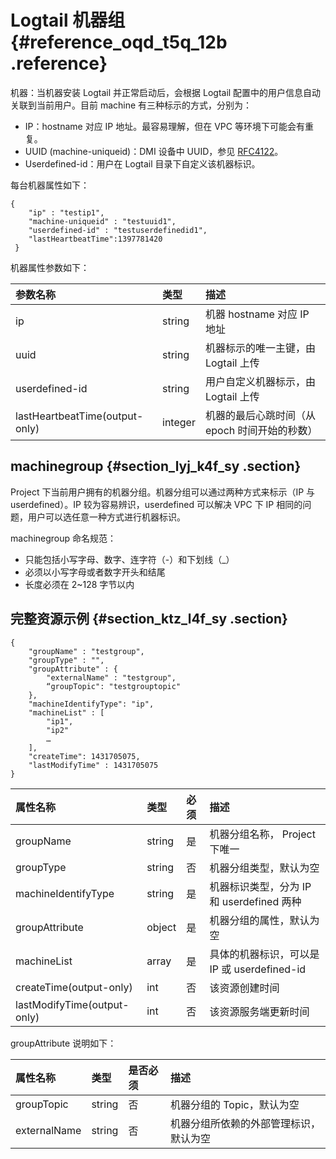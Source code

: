 # Logtail 机器组 {#reference_oqd_t5q_12b .reference}

机器：当机器安装 Logtail 并正常启动后，会根据 Logtail 配置中的用户信息自动关联到当前用户。目前 machine 有三种标示的方式，分别为：

-   IP：hostname 对应 IP 地址。最容易理解，但在 VPC 等环境下可能会有重复。
-   UUID \(machine-uniqueid\)：DMI 设备中 UUID，参见 [RFC4122](http://www.ietf.org/rfc/rfc4122.txt)。
-   Userdefined-id：用户在 Logtail 目录下自定义该机器标识。

每台机器属性如下：

``` {#codeblock_14d_oto_ec2}
{
    "ip" : "testip1",
    "machine-uniqueid" : "testuuid1",
    "userdefined-id" : "testuserdefinedid1",
    "lastHeartbeatTime":1397781420
 }
```

机器属性参数如下：

|参数名称|类型|描述|
|:---|:-|:-|
|ip|string|机器 hostname 对应 IP 地址|
|uuid|string|机器标示的唯一主键，由 Logtail 上传|
|userdefined-id|string|用户自定义机器标示，由 Logtail 上传|
|lastHeartbeatTime\(output-only\)|integer|机器的最后心跳时间（从 epoch 时间开始的秒数）|

## machinegroup {#section_lyj_k4f_sy .section}

Project 下当前用户拥有的机器分组。机器分组可以通过两种方式来标示（IP 与 userdefined）。IP 较为容易辨识，userdefined 可以解决 VPC 下 IP 相同的问题，用户可以选任意一种方式进行机器标识。

machinegroup 命名规范：

-   只能包括小写字母、数字、连字符（-）和下划线（\_）
-   必须以小写字母或者数字开头和结尾
-   长度必须在 2~128 字节以内

## 完整资源示例 {#section_ktz_l4f_sy .section}

``` {#codeblock_po5_4hp_n3g}
{
    "groupName" : "testgroup",
    "groupType" : "",
    "groupAttribute" : {
        "externalName" : "testgroup",
        “groupTopic": "testgrouptopic"
    },
    "machineIdentifyType": "ip",
    "machineList" : [
        "ip1",
        "ip2"
        …
    ],
    "createTime": 1431705075,
    "lastModifyTime" : 1431705075
}
```

|属性名称|类型|必须|描述|
|:---|:-|:-|:-|
|groupName|string|是|机器分组名称， Project 下唯一|
|groupType|string|否|机器分组类型，默认为空|
|machineIdentifyType|string|是|机器标识类型，分为 IP 和 userdefined 两种|
|groupAttribute|object|是|机器分组的属性，默认为空|
|machineList|array|是|具体的机器标识，可以是 IP 或 userdefined-id|
|createTime\(output-only\)|int|否|该资源创建时间|
|lastModifyTime\(output-only\)|int|否|该资源服务端更新时间|

groupAttribute 说明如下：

|属性名称|类型|是否必须|描述|
|:---|:-|:---|:-|
|groupTopic|string|否|机器分组的 Topic，默认为空|
|externalName|string|否|机器分组所依赖的外部管理标识，默认为空|

